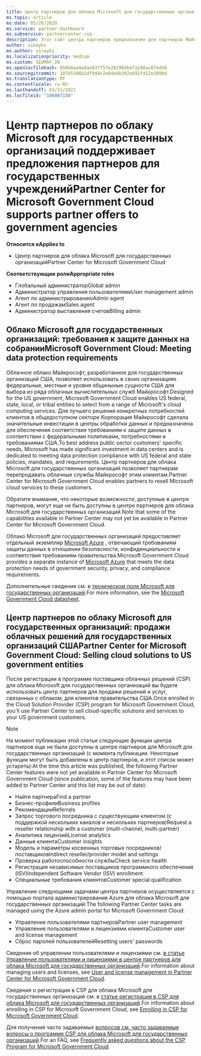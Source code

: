 ```yaml
---
title: Центр партнеров для облака Microsoft для государственных организаций
ms.topic: article
ms.date: 05/26/2020
ms.service: partner-dashboard
ms.subservice: partnercenter-csp
description: Этот сайт центра партнеров предназначен для партнеров Майкрософт, которые предлагают облачные решения Майкрософт клиентам, работающим с правительственными учреждениями, в США.
author: vinayks
ms.author: vinayks
ms.localizationpriority: medium
ms.custom: SEOMAY.20
ms.openlocfilehash: 658b8ae4a8ae837f57e28298db47a288ac87edd8
ms.sourcegitcommit: 10765386b2df0d4c2e8da9b302a692f452e1090d
ms.translationtype: MT
ms.contentlocale: ru-RU
ms.lasthandoff: 03/31/2021
ms.locfileid: "106087150"
---
```

# <a name="partner-center-for-microsoft-government-cloud-supports-partner-offers-to-government-agencies"></a><span data-ttu-id="ab3ac-103">Центр партнеров по облаку Microsoft для государственных организаций поддерживает предложения партнеров для государственных учреждений</span><span class="sxs-lookup"><span data-stu-id="ab3ac-103">Partner Center for Microsoft Government Cloud supports partner offers to government agencies</span></span>

<span data-ttu-id="ab3ac-104">**Относится к**</span><span class="sxs-lookup"><span data-stu-id="ab3ac-104">**Applies to**</span></span>

- <span data-ttu-id="ab3ac-105">Центр партнеров для облака Microsoft для государственных организаций</span><span class="sxs-lookup"><span data-stu-id="ab3ac-105">Partner Center for Microsoft Government Cloud</span></span>

<span data-ttu-id="ab3ac-106">**Соответствующие роли**</span><span class="sxs-lookup"><span data-stu-id="ab3ac-106">**Appropriate roles**</span></span>

- <span data-ttu-id="ab3ac-107">Глобальный администратор</span><span class="sxs-lookup"><span data-stu-id="ab3ac-107">Global admin</span></span>
- <span data-ttu-id="ab3ac-108">Администратор управления пользователями</span><span class="sxs-lookup"><span data-stu-id="ab3ac-108">User management admin</span></span>
- <span data-ttu-id="ab3ac-109">Агент по администрированию</span><span class="sxs-lookup"><span data-stu-id="ab3ac-109">Admin agent</span></span>
- <span data-ttu-id="ab3ac-110">Агент по продажам</span><span class="sxs-lookup"><span data-stu-id="ab3ac-110">Sales agent</span></span>
- <span data-ttu-id="ab3ac-111">Администратор выставления счетов</span><span class="sxs-lookup"><span data-stu-id="ab3ac-111">Billing admin</span></span>

## <a name="microsoft-government-cloud-meeting-data-protection-requirements"></a><span data-ttu-id="ab3ac-112">Облако Microsoft для государственных организаций: требования к защите данных на собрании</span><span class="sxs-lookup"><span data-stu-id="ab3ac-112">Microsoft Government Cloud: Meeting data protection requirements</span></span>

<span data-ttu-id="ab3ac-113">Облачное облако Майкрософт, разработанное для государственных организаций США, позволяет использовать в своих организациях федеральные, местные и уровня общиныные сущности США для выбора из ряда облачных вычислительных служб Майкрософт.</span><span class="sxs-lookup"><span data-stu-id="ab3ac-113">Designed for the US government, Microsoft Government Cloud enables US federal, state, local, or tribal entities to select from a range of Microsoft's cloud computing services.</span></span> <span data-ttu-id="ab3ac-114">Для лучшего решения конкретных потребностей клиентов в общедоступном секторе Корпорация Майкрософт сделала значительные инвестиции в центры обработки данных и предназначена для обеспечения соответствия требованиям к защите данных в соответствии с федеральными политиками, потребностями и требованиями США.</span><span class="sxs-lookup"><span data-stu-id="ab3ac-114">To best address public sector customers' specific needs, Microsoft has made significant investment in data centers and is dedicated to meeting data protection compliance with US federal and state policies, mandates, and requirements.</span></span> <span data-ttu-id="ab3ac-115">Центр партнеров для облака Microsoft для государственных организаций позволяет партнерам перепродавать облачные службы Майкрософт этим клиентам.</span><span class="sxs-lookup"><span data-stu-id="ab3ac-115">Partner Center for Microsoft Government Cloud enables partners to resell Microsoft cloud services to these customers.</span></span>

<span data-ttu-id="ab3ac-116">Обратите внимание, что некоторые возможности, доступные в центре партнеров, могут еще не быть доступны в центре партнеров для облака Microsoft для государственных организаций.</span><span class="sxs-lookup"><span data-stu-id="ab3ac-116">Note that some of the capabilities available in Partner Center may not yet be available in Partner Center for Microsoft Government Cloud.</span></span>

<span data-ttu-id="ab3ac-117">Облако Microsoft для государственных организаций предоставляет отдельный экземпляр [Microsoft Azure](https://azure.microsoft.com/overview/clouds/government/) , отвечающий требованиям защиты данных в отношении безопасности, конфиденциальности и соответствия требованиям правительства.</span><span class="sxs-lookup"><span data-stu-id="ab3ac-117">Microsoft Government Cloud provides a separate instance of [Microsoft Azure](https://azure.microsoft.com/overview/clouds/government/) that meets the data protection needs of government security, privacy, and compliance requirements.</span></span> 

<span data-ttu-id="ab3ac-118">Дополнительные сведения см. в [техническом поле Microsoft для государственных организаций](https://download.microsoft.com/download/C/9/C/C9CA3002-DFC4-4ADA-841F-DF42AEC042FB/Microsoft_Azure_Government_Datasheet_EN_US.PDF).</span><span class="sxs-lookup"><span data-stu-id="ab3ac-118">For more information, see the [Microsoft Government Cloud datasheet](https://download.microsoft.com/download/C/9/C/C9CA3002-DFC4-4ADA-841F-DF42AEC042FB/Microsoft_Azure_Government_Datasheet_EN_US.PDF).</span></span>

## <a name="partner-center-for-microsoft-government-cloud-selling-cloud-solutions-to-us-government-entities"></a><span data-ttu-id="ab3ac-119">Центр партнеров по облаку Microsoft для государственных организаций: продажи облачных решений для государственных организаций США</span><span class="sxs-lookup"><span data-stu-id="ab3ac-119">Partner Center for Microsoft Government Cloud: Selling cloud solutions to US government entities</span></span>

<span data-ttu-id="ab3ac-120">После регистрации в программе поставщика облачных решений (CSP) для облака Microsoft для государственных организаций вы будете использовать центр партнеров для продажи решений и услуг, связанных с облаком, для клиентов правительства США.</span><span class="sxs-lookup"><span data-stu-id="ab3ac-120">Once enrolled in the Cloud Solution Provider (CSP) program for Microsoft Government Cloud, you'll use Partner Center to sell cloud-specific solutions and services to your US government customers.</span></span> 

> [!NOTE]  
> <span data-ttu-id="ab3ac-121">На момент публикации этой статьи следующие функции центра партнеров еще не были доступны в центре партнеров для Microsoft для государственных организаций (с момента публикации. Некоторые функции могут быть добавлены в центр партнеров, и этот список может устареть):</span><span class="sxs-lookup"><span data-stu-id="ab3ac-121">At the time this article was published, the following Partner Center features were not yet available in Partner Center for Microsoft Government Cloud (since publication, some of the features may have been added to Partner Center and this list may be out of date):</span></span>

- <span data-ttu-id="ab3ac-122">Найти партнера</span><span class="sxs-lookup"><span data-stu-id="ab3ac-122">Find a partner</span></span>
- <span data-ttu-id="ab3ac-123">Бизнес-профили</span><span class="sxs-lookup"><span data-stu-id="ab3ac-123">Business profiles</span></span>
- <span data-ttu-id="ab3ac-124">Рекомендации</span><span class="sxs-lookup"><span data-stu-id="ab3ac-124">Referrals</span></span>
- <span data-ttu-id="ab3ac-125">Запрос торгового посредника с существующим клиентом (с поддержкой нескольких каналов и нескольких партнеров)</span><span class="sxs-lookup"><span data-stu-id="ab3ac-125">Request a reseller relationship with a customer (multi-channel, multi-partner)</span></span>
- <span data-ttu-id="ab3ac-126">Аналитика лицензий</span><span class="sxs-lookup"><span data-stu-id="ab3ac-126">License analytics</span></span>
- <span data-ttu-id="ab3ac-127">Данные клиента</span><span class="sxs-lookup"><span data-stu-id="ab3ac-127">Customer insights</span></span>
- <span data-ttu-id="ab3ac-128">Модель и параметры косвенных торговых посредников/поставщиков</span><span class="sxs-lookup"><span data-stu-id="ab3ac-128">Indirect reseller/provider model and settings</span></span>
- <span data-ttu-id="ab3ac-129">Проверка работоспособности службы</span><span class="sxs-lookup"><span data-stu-id="ab3ac-129">Check service health</span></span>
- <span data-ttu-id="ab3ac-130">Регистрация независимых поставщиков программного обеспечения (ISV)</span><span class="sxs-lookup"><span data-stu-id="ab3ac-130">Independent Software Vendor (ISV) enrollment</span></span>
- <span data-ttu-id="ab3ac-131">Специальные требования клиентов</span><span class="sxs-lookup"><span data-stu-id="ab3ac-131">Customer special qualification</span></span>

<span data-ttu-id="ab3ac-132">Управление следующими задачами центра партнеров осуществляется с помощью портала администрирования Azure для облака Microsoft для государственных организаций:</span><span class="sxs-lookup"><span data-stu-id="ab3ac-132">The following Partner Center tasks are managed using the Azure admin portal for Microsoft Government Cloud:</span></span> 

- <span data-ttu-id="ab3ac-133">Управление пользователями партнеров</span><span class="sxs-lookup"><span data-stu-id="ab3ac-133">Partner user management</span></span>
- <span data-ttu-id="ab3ac-134">Управление пользователями и лицензиями клиента</span><span class="sxs-lookup"><span data-stu-id="ab3ac-134">Customer user and license management</span></span>
- <span data-ttu-id="ab3ac-135">Сброс паролей пользователей</span><span class="sxs-lookup"><span data-stu-id="ab3ac-135">Resetting users' passwords</span></span>

<span data-ttu-id="ab3ac-136">Сведения об управлении пользователями и лицензиями см. [в статье Управление пользователями и лицензиями в центре партнеров для облака Microsoft для государственных организаций](user-management-in-partner-center-for-microsoft-us-govt-cloud.md).</span><span class="sxs-lookup"><span data-stu-id="ab3ac-136">For information about managing users and licenses, see [User and license management in Partner Center for Microsoft Government Cloud](user-management-in-partner-center-for-microsoft-us-govt-cloud.md).</span></span>

<span data-ttu-id="ab3ac-137">Сведения о регистрации в CSP для облака Microsoft для государственных организаций см. в [статье регистрация в CSP для облака Microsoft для государственных организаций](enroll-in-csp-for-microsoft-us-govt-cloud.md).</span><span class="sxs-lookup"><span data-stu-id="ab3ac-137">For information about enrolling in CSP for Microsoft Government Cloud, see [Enrolling in CSP for Microsoft Government Cloud](enroll-in-csp-for-microsoft-us-govt-cloud.md).</span></span>

<span data-ttu-id="ab3ac-138">Для получения часто задаваемых [вопросов см. часто задаваемые вопросы о программе CSP для облака Microsoft для государственных организаций](faq-for-us-govt-cloud.md).</span><span class="sxs-lookup"><span data-stu-id="ab3ac-138">For an FAQ, see [Frequently asked questions about the CSP Program for Microsoft Government Cloud](faq-for-us-govt-cloud.md).</span></span>
